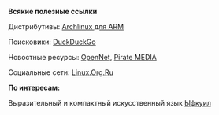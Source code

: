 **Всякие полезные ссылки**

Дистрибутивы: [Archlinux для ARM](http://archlinuxarm.org/)

Поисковики: [DuckDuckGo](http://duckduckgo.com/)

Новостные ресурсы: [OpenNet](http://www.opennet.ru/), [Pirate
MEDIA](http://piratemedia.ru/)

Социальные сети: [Linux.Org.Ru](http://www.linux.org.ru/)

**По интересам:**

Выразительный и компактный искусственный язык
[Ыфкуил](http://ithkuil.net/)
